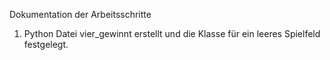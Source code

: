 Dokumentation der Arbeitsschritte

1. Python Datei vier_gewinnt erstellt und die Klasse für ein leeres Spielfeld festgelegt.
